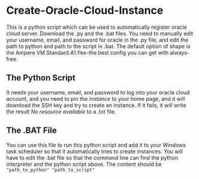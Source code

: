 # Create-Oracle-Cloud-Instance
This is a python script which can be used to automatically register oracle cloud server. Download  the .py and the .bat files. You need to manually edit your username, email, and password for oracle in the .py file, and edit the path to python and path to the script in .bat. The default option of shape is the Ampere VM.Standard.A1.flex-the best config you can get with always-free.

## The Python Script
It needs your username, email, and password to log into your oracle cloud account, and you need to pin the *instance* to your home page, and it will download the SSH key and try to create an instance. If it fails, it will write the result *No resource available*  to a .txt file.  
## The .BAT File
You can use this file to run this python script and add it to your Windows task scheduler so that it automatically tries to create instances. You will have to edit the .bat file so that the command line can find the python interpreter and the python script above. The content should be
`"path_to_python" "path_to_script"`
